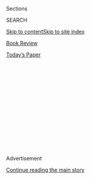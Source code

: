 <div id="app">

<div>

<div>

<div>

<div class="NYTAppHideMasthead css-1q2w90k e1suatyy0">

<div class="section css-ui9rw0 e1suatyy2">

<div class="css-eph4ug er09x8g0">

<div class="css-6n7j50">

</div>

<span class="css-1dv1kvn">Sections</span>

<div class="css-10488qs">

<span class="css-1dv1kvn">SEARCH</span>

</div>

[Skip to content](#site-content)[Skip to site index](#site-index)

</div>

<div id="masthead-section-label" class="css-1wr3we4 eaxe0e00">

[Book
Review](https://www.nytimes.com/section/books/review)

</div>

<div class="css-10698na e1huz5gh0">

</div>

</div>

<div id="masthead-bar-one" class="section hasLinks css-15hmgas e1csuq9d3">

<div class="css-uqyvli e1csuq9d0">

</div>

<div class="css-1uqjmks e1csuq9d1">

</div>

<div class="css-9e9ivx">

[](https://myaccount.nytimes.com/auth/login?response_type=cookie&client_id=vi)

</div>

<div class="css-1bvtpon e1csuq9d2">

[Today’s
Paper](https://www.nytimes.com/section/todayspaper)

</div>

</div>

</div>

</div>

<div data-aria-hidden="false">

<div id="site-content" data-role="main">

<div>

<div class="css-1aor85t" style="opacity:0.000000001;z-index:-1;visibility:hidden">

<div class="css-1hqnpie">

<div class="css-epjblv">

<span class="css-17xtcya">[Book
Review](/section/books/review)</span><span class="css-x15j1o">|</span><span class="css-fwqvlz">‘Looking
for Miss America’ Tells the History of the Legendary
Pageant</span>

</div>

<div class="css-k008qs">

<div class="css-1iwv8en">

<span class="css-18z7m18"></span>

<div>

</div>

</div>

<span class="css-1n6z4y">https://nyti.ms/3i9uf4b</span>

<div class="css-1705lsu">

<div class="css-4xjgmj">

<div class="css-4skfbu" data-role="toolbar" data-aria-label="Social Media Share buttons, Save button, and Comments Panel with current comment count" data-testid="share-tools">

  - 
  - 
  - 
  - 
    
    <div class="css-6n7j50">
    
    </div>

  - 

</div>

</div>

</div>

</div>

</div>

</div>

<div id="NYT_TOP_BANNER_REGION" class="css-13pd83m">

</div>

<div id="top-wrapper" class="css-1sy8kpn">

<div id="top-slug" class="css-l9onyx">

Advertisement

</div>

[Continue reading the main
story](#after-top)

<div class="ad top-wrapper" style="text-align:center;height:100%;display:block;min-height:250px">

<div id="top" class="place-ad" data-position="top" data-size-key="top">

</div>

</div>

<div id="after-top">

</div>

</div>

<div id="sponsor-wrapper" class="css-1hyfx7x">

<div id="sponsor-slug" class="css-19vbshk">

Supported by

</div>

[Continue reading the main
story](#after-sponsor)

<div id="sponsor" class="ad sponsor-wrapper" style="text-align:center;height:100%;display:block">

</div>

<div id="after-sponsor">

</div>

</div>

nonfiction

<div class="css-9u9xp4 ehdk2mb0">

# ‘Looking for Miss America’ Tells the History of the Legendary Pageant

</div>

<div class="css-79elbk" data-testid="photoviewer-wrapper">

<div class="css-z3e15g" data-testid="photoviewer-wrapper-hidden">

</div>

<div class="css-1a48zt4 ehw59r15" data-testid="photoviewer-children">

![<span class="css-16f3y1r e13ogyst0" data-aria-hidden="true">Yolande
Betbeze, Miss America, 1951. A vocal critic of the pageant’s white-bread
homogeneity, she advised Philip Roth on his portrayal of an ex-Miss New
Jersey in “American
Pastoral.”</span><span class="css-cnj6d5 e1z0qqy90" itemprop="copyrightHolder"><span class="css-1ly73wi e1tej78p0">Credit...</span><span><span>Associated
Press</span></span></span>](https://static01.nyt.com/images/2020/08/04/books/review/04Fischer1/merlin_105032884_440a458c-3575-495e-8312-a890f5ab2649-articleLarge.jpg?quality=75&auto=webp&disable=upscale)

</div>

</div>

<div class="css-170u9t6">

<div class="css-u7fh8e">

<div class="css-79elbk">

Buy Book<span data-aria-hidden="true">
    ▾</span>

  - [Amazon](https://www.amazon.com/gp/search?index=books&tag=NYTBSREV-20&field-keywords=Looking+for+Miss+America%3A+A+Pageant%27s+100-Year+Quest+to+Define+Womanhood+Margot+Mifflin)
  - [Apple
    Books](https://du-gae-books-dot-nyt-du-prd.appspot.com/buy?title=Looking+for+Miss+America%3A+A+Pageant%27s+100-Year+Quest+to+Define+Womanhood&author=Margot+Mifflin)
  - [Barnes and
    Noble](https://www.anrdoezrs.net/click-7990613-11819508?url=https%3A%2F%2Fwww.barnesandnoble.com%2Fw%2F%3Fean%3D9781640092235)
  - [Books-A-Million](https://www.anrdoezrs.net/click-7990613-35140?url=https%3A%2F%2Fwww.booksamillion.com%2Fp%2FLooking%2Bfor%2BMiss%2BAmerica%253A%2BA%2BPageant%2527s%2B100-Year%2BQuest%2Bto%2BDefine%2BWomanhood%2FMargot%2BMifflin%2F9781640092235)
  - [Bookshop](https://bookshop.org/a/3546/9781640092235)
  - [Indiebound](https://www.indiebound.org/book/9781640092235?aff=NYT)

</div>

When you purchase an independently reviewed book through our site, we
earn an affiliate commission.

</div>

</div>

<div class="css-xt80pu e12qa4dv0">

<div class="css-18e8msd">

<div class="css-vp77d3 epjyd6m0">

<div class="css-1baulvz">

By <span class="css-1baulvz last-byline" itemprop="name">Molly
Fischer</span>

</div>

</div>

  - Aug. 4, 2020, <span class="css-epvm6">5:00 a.m.
    ET</span>

  - 
    
    <div class="css-4xjgmj">
    
    <div class="css-d8bdto" data-role="toolbar" data-aria-label="Social Media Share buttons, Save button, and Comments Panel with current comment count" data-testid="share-tools">
    
      - 
      - 
      - 
      - 
        
        <div class="css-6n7j50">
        
        </div>
    
      - 
    
    </div>
    
    </div>

</div>

</div>

<div class="section meteredContent css-1r7ky0e" name="articleBody" itemprop="articleBody">

<div class="css-1fanzo5 StoryBodyCompanionColumn">

<div class="css-53u6y8">

**LOOKING FOR MISS AMERICA**  
**A Pageant’s 100-Year Quest to Define Womanhood**  
By Margot Mifflin

First of all, in case you wondered, Donald Trump does not own, nor has
he ever owned, the Miss America pageant. He owned the other one — Miss
USA. Margot Mifflin makes this clarification a few times in the course
of her book “Looking for Miss America: A Pageant’s 100-Year Quest to
Define Womanhood.”

“When I tell people the topic of this book, 90 percent respond by saying
it’s timely because of Trump,” Mifflin explains in one parenthetical
aside. The president has bragged about surprising teenage pageant
contestants in their dressing room and once “famously fat-shamed a Miss
Universe.” In the minds of many, including Mifflin’s interlocutors,
“this was all Miss America scandal,” she writes — but no.

The need to draw the distinction is revealing. Today, the Miss America
pageant is culturally marginal enough for the average person to possess
only a blurry awareness that it persists. This average person isn’t
keeping it straight from rival pageants, [much less reliably tuning
in](https://www.hollywoodreporter.com/live-feed/miss-america-2020-tv-ratings-thursday-dec-19-2019-1264411#:~:text=For%20the%20second%20straight%20year,rating%20in%20adults%2018%2D49.).
But at the same time, for its partisans, there’s also long been a need
to hold Miss America apart from other pageants. In the words of Lenora
Slaughter, the woman who gave Miss America its enduring shape and served
as the pageant’s director for 32 years: “It couldn’t just be a beauty
contest.”

</div>

</div>

<div class="css-79elbk" data-testid="photoviewer-wrapper">

<div class="css-z3e15g" data-testid="photoviewer-wrapper-hidden">

</div>

<div class="css-1a48zt4 ehw59r15" data-testid="photoviewer-children">

![](https://static01.nyt.com/images/2020/07/01/books/review/Fischer2/Fischer2-articleLarge.jpg?quality=75&auto=webp&disable=upscale)

</div>

</div>

<div class="css-1fanzo5 StoryBodyCompanionColumn">

<div class="css-53u6y8">

The challenge Mifflin sets herself in “Looking for Miss America” is
articulating what exactly makes this nearly 100-year-old institution
something more. For Slaughter, distinguishing Miss America meant
offering a talent competition and scholarships; today, the pageant touts
itself as “one of the nation’s largest providers of scholarship
assistance to young women,” with $3 million awarded annually. This
branding sidesteps the question of what scholarships have to do with
swimsuits — Miss America maintained its swimsuit competition until 2018
— and thus tends to inspire a certain amount of skepticism. (“It is
*not* a beauty pageant; it is a scholarship program\!” Sandra Bullock
snaps, of the fictional pageant in which she competes in “Miss
Congeniality.”)

</div>

</div>

<div class="css-1fanzo5 StoryBodyCompanionColumn">

<div class="css-53u6y8">

Mifflin is no Miss America apologist. She’s cleareyed about the
pageant’s many hypocrisies and failures, which include a legacy of
racial exclusion that endured long after a rule requiring contestants to
be “in good health and of the white race” was scrapped in the 1950s. But
Mifflin, too, is invested in the pageant’s sense of specialness; she’s
mining Miss America for meaning, which requires making the case that
there’s meaning to be found. “The pageant has wormed its way into our
national subconscious,” she writes. A different kind of book might be
written about the subculture that has sprung up around Miss America,
about the feeder pageants and local traditions that make up the lived
experience of the pageant for most of the thousands of women who
compete. (Today, they number around 4,000; in the 1980s, the figure was
more like 80,000.) “Looking for Miss America” focuses instead on the
pageant’s mass-culture significance — the stage it has offered and the
kind of public figures it has produced.

Who is Miss America? She’s not quite a first lady and not quite a
Playboy Bunny, but she shares some qualifications and job
responsibilities with both. She plays a ceremonial role that’s patriotic
without being democratic, simultaneously quasi-royal and girl-next-door,
and also, on occasion, under-clothed. She represents some unstable
combination of qualities that Americans might want to salute, feel up or
be.

Mifflin tracks the evolution of that peculiar role alongside the
shifting expectations and ideals of femininity in America, from flappers
to Rosie the Riveter to Helen Gurley Brown to “empowerment” doublespeak.
The marks she hits are largely familiar, and her galloping pace through
a century of pop culture — 310 pages pass swiftly — produces some
moments of Wikipedia on speed. (“In the 1970s, punk music channeled
white-knuckled anger and nihilistic despair, and ‘Saturday Night Live’
lampooned celebrities and politicians.”) “Looking for Miss America” is
at its best when Mifflin pauses this sweeping summary to tell the
stories of individual contestants. The pageant’s tensions and
ambiguities emerge most vividly through the way particular women
understood them in the context of their particular
time.

</div>

</div>

<div class="css-79elbk" data-testid="photoviewer-wrapper">

<div class="css-z3e15g" data-testid="photoviewer-wrapper-hidden">

</div>

<div class="css-1a48zt4 ehw59r15" data-testid="photoviewer-children">

<div class="css-1xdhyk6 erfvjey0">

<span class="css-1ly73wi e1tej78p0">Image</span>

<div class="css-zjzyr8">

<div data-testid="lazyimage-container" style="height:298.37777777777774px">

</div>

</div>

</div>

<span class="css-16f3y1r e13ogyst0" data-aria-hidden="true">Vanessa
Williams, Miss America, 1984. The only winner to resign the title,
Williams went on to become more successful than any Miss America had
ever
been.</span><span class="css-cnj6d5 e1z0qqy90" itemprop="copyrightHolder"><span class="css-1ly73wi e1tej78p0">Credit...</span><span>Danny
Drake/Associated Press</span></span>

</div>

</div>

<div class="css-1fanzo5 StoryBodyCompanionColumn">

<div class="css-53u6y8">

For Yolande Betbeze — the 1951 winner, and one of Mifflin’s most
affectionate portraits — Miss America was a ticket out of Mobile, Ala.,
to New York City, where she studied philosophy at the New School and
acting with Stella Adler. Betbeze got involved with the civil rights
movement and started an Off Broadway theater; in later life, she became
a fixture of D.C. society, maintaining a long-term affair with an
Algerian resistance fighter turned diplomat.

She became a vocal critic of Miss America, particularly its white-bread
homogeneity, but her own experiences gained literary immortality: She
advised Philip Roth on his portrayal of an ex-Miss New Jersey in
“American Pastoral*.*” And she also managed to rewrite Miss America’s
job description by refusing to model swimsuits during her reign. (The
pageant’s swimwear sponsor was sufficiently aggrieved that it abandoned
Miss America and launched a pageant of its own — Miss USA, eventually
acquired by Trump.)

As much as the history of Miss America is about womanhood, it’s also
about celebrity, and the developing American attitude toward fame. In
the pageant’s earliest years, seeking to capitalize on the event’s
publicity was considered unsavory; in the modern era, the contest has
been matter-of-factly regarded as a steppingstone to public life.
Perhaps the pageant’s most illuminating winner is Vanessa Williams: In
1984, Williams became the first Black woman crowned Miss America, and
was applauded as a barrier-breaker even by some pageant skeptics — while
also becoming the object of death threats from strangers and racist
jokes from Johnny Carson. Then, 10 months into her reign, Williams
learned Penthouse planned to publish nude photos obtained without her
permission. When the magazine came out, she was given 72 hours to resign
her title. Mifflin writes, “Williams was the pageant’s own Hester
Prynne, the first and only winner to be dethroned, whose transgression
only intensified her aura.” Indeed, a funny thing happened after
Williams stopped being Miss America: She became more successful than any
Miss America had ever been. Her debut album went platinum; she collected
Grammy, Tony and Emmy nominations; she’s enjoyed a long career onstage
and onscreen. Her ascendancy to the status of actual famous person made
winning Miss America seem provincial in comparison.

In 1970, the pageant had 22 million viewers; by 2000, viewership had
declined to 8.8 million. The 21st century grew increasingly removed from
the years in which Miss America had been a prime target for feminist
protest, when a critic might plausibly write of “turning on the TV to
watch at least one or two beauty contests each year,” as Pauline Kael
did in 1975. Reality TV has usurped its appeal as entertainment, and
ambitious young women who want to capitalize on looks and charisma don’t
need an organized competition; they’ve got Instagram.

The Miss America pageant’s earliest origins, back in 1921, lay in local
business owners’ desire to extend the Atlantic City tourist season from
the summer months and into early fall. After the 2018 pageant, the
city’s Casino Reinvestment Development Authority pulled its subsidies
and ousted Miss America from its traditional venue at Boardwalk Hall — a
mighty symbolic blow to an institution already struggling to find its
footing in a changed world. (Gretchen Carlson, Miss America 1989,
assumed a leadership role in the aftermath of \#MeToo, but her tenure
was controversial and short-lived.) The commercial promise that saw the
pageant through shifting winds of feminism and fame would seem, at
present, to have mostly disappeared. Mifflin’s lively book reads as an
obituary.

</div>

</div>

</div>

<div>

</div>

<div>

</div>

<div>

</div>

<div>

<div id="bottom-wrapper" class="css-1ede5it">

<div id="bottom-slug" class="css-l9onyx">

Advertisement

</div>

[Continue reading the main
story](#after-bottom)

<div id="bottom" class="ad bottom-wrapper" style="text-align:center;height:100%;display:block;min-height:90px">

</div>

<div id="after-bottom">

</div>

</div>

</div>

</div>

</div>

## Site Index

<div>

</div>

## Site Information Navigation

  - [© <span>2020</span> <span>The New York Times
    Company</span>](https://help.nytimes.com/hc/en-us/articles/115014792127-Copyright-notice)

<!-- end list -->

  - [NYTCo](https://www.nytco.com/)
  - [Contact
    Us](https://help.nytimes.com/hc/en-us/articles/115015385887-Contact-Us)
  - [Work with us](https://www.nytco.com/careers/)
  - [Advertise](https://nytmediakit.com/)
  - [T Brand Studio](http://www.tbrandstudio.com/)
  - [Your Ad
    Choices](https://www.nytimes.com/privacy/cookie-policy#how-do-i-manage-trackers)
  - [Privacy](https://www.nytimes.com/privacy)
  - [Terms of
    Service](https://help.nytimes.com/hc/en-us/articles/115014893428-Terms-of-service)
  - [Terms of
    Sale](https://help.nytimes.com/hc/en-us/articles/115014893968-Terms-of-sale)
  - [Site
    Map](https://spiderbites.nytimes.com)
  - [Help](https://help.nytimes.com/hc/en-us)
  - [Subscriptions](https://www.nytimes.com/subscription?campaignId=37WXW)

</div>

</div>

</div>

</div>
